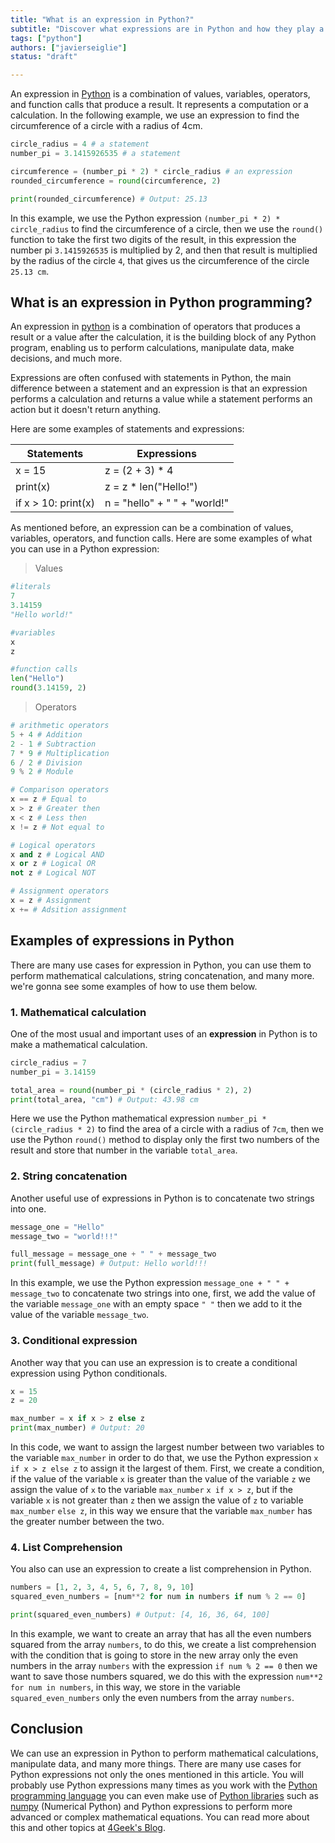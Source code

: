 ```yaml
---
title: "What is an expression in Python?"
subtitle: "Discover what expressions are in Python and how they play a crucial role in coding. Learn about their syntax, types, and practical examples to enhance your Python programming skills"
tags: ["python"]
authors: ["javierseiglie"]
status: "draft"

---
```


An expression in [Python](https://4geeks.com/lesson/intro-to-python) is a combination of values, variables, operators, and function calls that produce a result. It represents a computation or a calculation. In the following example, we use an expression to find the circumference of a circle with a radius of 4cm.

```py
circle_radius = 4 # a statement
number_pi = 3.1415926535 # a statement

circumference = (number_pi * 2) * circle_radius # an expression
rounded_circumference = round(circumference, 2)

print(rounded_circumference) # Output: 25.13
```

In this example, we use the Python expression `(number_pi * 2) * circle_radius` to find the circumference of a circle, then we use the `round()` function to take the first two digits of the result, in this expression the number pi `3.1415926535` is multiplied by 2, and then that result is multiplied by the radius of the circle `4`, that gives us the circumference of the circle `25.13 cm`.

## What is an expression in Python programming?

An expression in [python](https://docs.python.org/3/) is a combination of operators that produces a result or a value after the calculation, it is the building block of any Python program, enabling us to perform calculations, manipulate data, make decisions, and much more. 

Expressions are often confused with statements in Python, the main difference between a statement and an expression is that an expression performs a calculation and returns a value while a statement performs an action but it doesn't return anything.

Here are some examples of statements and expressions:

| Statements          | Expressions                  |
|---------------------|------------------------------|
| x = 15              | z = (2 + 3) * 4              |
| print(x)            | z = z * len("Hello!")        |
| if x > 10: print(x) | n = "hello" + " " + "world!" |
         
As mentioned before, an expression can be a combination of values, variables, operators, and function calls. Here are some examples of what you can use in a Python expression:

> Values
```py
#literals
7
3.14159
"Hello world!"

#variables
x
z

#function calls
len("Hello")
round(3.14159, 2)
```
> Operators
```py
# arithmetic operators
5 + 4 # Addition
2 - 1 # Subtraction
7 * 9 # Multiplication
6 / 2 # Division
9 % 2 # Module

# Comparison operators
x == z # Equal to
x > z # Greater then
x < z # Less then
x != z # Not equal to

# Logical operators
x and z # Logical AND
x or z # Logical OR
not z # Logical NOT

# Assignment operators
x = z # Assignment
x += # Adsition assignment
```

## Examples of expressions in Python

There are many use cases for expression in Python, you can use them to perform mathematical calculations, string concatenation, and many more. we're gonna see some examples of how to use them below.

### 1. Mathematical calculation

One of the most usual and important uses of an **expression** in Python is to make a mathematical calculation.

```py
circle_radius = 7
number_pi = 3.14159

total_area = round(number_pi * (circle_radius * 2), 2)
print(total_area, "cm") # Output: 43.98 cm
```

Here we use the Python mathematical expression `number_pi * (circle_radius * 2)` to find the area of a circle with a radius of `7cm`, then we use the Python `round()` method to display only the first two numbers of the result and store that number in the variable `total_area`.

### 2. String concatenation

Another useful use of expressions in Python is to concatenate two strings into one.

```py
message_one = "Hello"
message_two = "world!!!"

full_message = message_one + " " + message_two
print(full_message) # Output: Hello world!!!
```

In this example, we use the Python expression `message_one + " " + message_two` to concatenate two strings into one, first, we add the value of the variable `message_one` with an empty space `" "` then we add to it the value of the variable `message_two`.

### 3. Conditional expression

Another way that you can use an expression is to create a conditional expression using Python conditionals.

```py
x = 15
z = 20

max_number = x if x > z else z
print(max_number) # Output: 20
```

In this code, we want to assign the largest number between two variables to the variable `max_number` in order to do that, we use the Python expression `x if x > z else z` to assign it the largest of them. First, we create a condition, if the value of the variable `x` is greater than the value of the variable `z` we assign the value of `x` to the variable `max_number` `x if x > z`, but if the variable `x` is not greater than `z` then we assign the value of `z` to variable `max_number` `else z`, in this way we ensure that the variable `max_number` has the greater number between the two.

### 4. List Comprehension

You also can use an expression to create a list comprehension in Python.

```py
numbers = [1, 2, 3, 4, 5, 6, 7, 8, 9, 10]
squared_even_numbers = [num**2 for num in numbers if num % 2 == 0]

print(squared_even_numbers) # Output: [4, 16, 36, 64, 100]
```

In this example, we want to create an array that has all the even numbers squared from the array `numbers`, to do this, we create a list comprehension with the condition that is going to store in the new array only the even numbers in the array `numbers` with the expression `if num % 2 == 0` then we want to save those numbers squared, we do this with the expression `num**2 for num in numbers`, in this way, we store in the variable `squared_even_numbers` only the even numbers from the array `numbers`.

## Conclusion

We can use an expression in Python to perform mathematical calculations, manipulate data, and many more things. There are many use cases for Python expressions not only the ones mentioned in this article. You will probably use Python expressions many times as you work with the [Python programming language](https://4geeks.com/lesson/intro-to-python) you can even make use of [Python libraries](https://4geeks.com/lesson/intro-to-pandas) such as [numpy](https://numpy.org/doc/) (Numerical Python) and Python expressions to perform more advanced or complex mathematical equations. You can read more about this and other topics at [4Geek's Blog](https://4geeks.com/).
